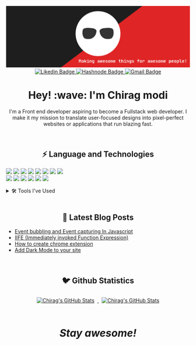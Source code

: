 <a href="https://github.com/Chiragmodi01" target="_blank" rel="nofollow">
  <img src="https://github.com/Chiragmodi01/Chiragmodi01/raw/master/assets/header-banner-optimized.svg" alt="Chirag's GitHub Stats" />
</a>

<div align='center'>
<a href="https://www.linkedin.com/in/chirag-modi-582655202/" target="_blank" rel="nofollow">
  <img src="https://img.shields.io/badge/Linkedin-0077b5?style=for-the-badge&logo=linkedin&logoColor=white" alt="Likedin Badge" />
</a>
<a href="https://chirag1.hashnode.dev/" target="_blank" rel="nofollow">
  <img src="https://img.shields.io/badge/Hashnode-2962FF?style=for-the-badge&logo=hashnode&logoColor=white" alt="Hashnode Badge" />
</a>
<a href="mailto:chiragmodi2001@gmail.com?subject=Hey Chirag, From Github" target="_blank" rel="nofollow">
  <img src="https://img.shields.io/badge/Gmail-EA4335?style=for-the-badge&logo=gmail&logoColor=white" alt="Gmail Badge" />
</a>
</div>


<h1 align='center'> Hey! :wave: I'm Chirag modi</h1>
<p align='center'>

</p>
<p align='center'>I'm a Front end developer aspiring to become a Fullstack web developer. I make it my mission to translate user-focused designs into pixel-perfect websites or applications that run blazing fast.</p>

<br>

<h2 align='center'>⚡️ Language and Technologies </h2>



![](https://img.shields.io/badge/JavaScript-informational?style=flat&logo=JavaScript&logoColor=white&color=df2525)
![](https://img.shields.io/badge/TypeScript-informational?style=flat&logo=TypeScript&logoColor=white&color=df2525)
![](https://img.shields.io/badge/ReactJs-informational?style=flat&logo=react&logoColor=white&color=df2525)
![](https://img.shields.io/badge/ReactNative-informational?style=flat&logo=android&logoColor=white&color=df2525)
![](https://img.shields.io/badge/NextJs-informational?style=flat&logo=Next.jS&logoColor=white&color=df2525)
![](https://img.shields.io/badge/Redux-informational?style=flat&logo=Redux&logoColor=white&color=df2525)
![](https://img.shields.io/badge/NodeJs-informational?style=flat&logo=Node.js&logoColor=white&color=df2525)
![](https://img.shields.io/badge/Express-informational?style=flat&logo=Express&logoColor=white&color=df2525)
<br>
![](https://img.shields.io/badge/HTML5-informational?style=flat&logo=html5&logoColor=white&color=df2525)
![](https://img.shields.io/badge/CSS3-informational?style=flat&logo=css3&logoColor=white&color=df2525)
![](https://img.shields.io/badge/Tailwind-informational?style=flat&logo=Tailwind-CSS&logoColor=white&color=df2525)
![](https://img.shields.io/badge/MaterialUI-informational?style=flat&logo=mui&logoColor=white&color=df2525)
![](https://img.shields.io/badge/Bootstrap-informational?style=flat&logo=bootstrap&logoColor=white&color=df2525)
![](https://img.shields.io/badge/SCSS-informational?style=flat&logo=Sass&logoColor=white&color=df2525)
<details>
<summary >🛠️ Tools I've Used</summary>
<br>


![](https://img.shields.io/badge/CI-CD-Jenkins-informational?style=flat&logo=GitHub&logoColor=white&color=df2525)
![](https://img.shields.io/badge/Hosting-Netlify-informational?style=flat&logo=netlify&logoColor=white&color=df2525)
![](https://img.shields.io/badge/Hosting-Heroku-informational?style=flat&logo=netlify&logoColor=white&color=df2525)
![](https://img.shields.io/badge/Packages-NPM-informational?style=flat&logo=npm&logoColor=white&color=df2525)
![](https://img.shields.io/badge/API-Postman-informational?style=flat&logo=Postman&logoColor=white&color=df2525)
![](https://img.shields.io/badge/VersionControl-GitHub-informational?style=flat&logo=GitHub&logoColor=white&color=df2525)
![](https://img.shields.io/badge/VersionControl-GitLab-informational?style=flat&logo=GitLab&logoColor=white&color=df2525)
![](https://img.shields.io/badge/IDE-VisualStudioCode-informational?style=flat&logo=GitLab&logoColor=white&color=df2525)
<br>
<p>Learning</p>

![](https://img.shields.io/badge/Testing-Jest-informational?style=flat&logo=jest&logoColor=white&color=df2525)
![](https://img.shields.io/badge/Android-ReactNative-informational?style=flat&logo=Redux&logoColor=white&color=df2525)
![](https://img.shields.io/badge/Backend-Node&Express-informational?style=flat&logo=Typescript&logoColor=white&color=df2525)

<br>
</details>


<br>
<h2 align='center'>📝 Latest Blog Posts</h2>

<!-- BLOG-POST-LIST:START -->
- [Event bubbling and Event capturing In Javascript](https://chirag1.hashnode.dev/event-bubbling-and-event-capturing-in-javascript)
- [IIFE (Immediately invoked Function Expression)](https://chirag1.hashnode.dev/iife-immediately-invoked-function-expression)
- [How to create chrome extension](https://chirag1.hashnode.dev/how-to-create-chrome-extension)
- [Add Dark Mode to your site](https://chirag1.hashnode.dev/add-dark-mode-to-your-site)
<!-- BLOG-POST-LIST:END -->

<br>
<h2 align='center'>🐦 Github Statistics </h2>

<div align='center'>
<a href="https://github.com/braydoncoyer">
  <img style="margin:0.5rem" src="https://github-readme-stats.vercel.app/api/top-langs?username=Chiragmodi01&show_icons=true&locale=en&layout=compact&title_color=ffffff&text_color=c9cacc&icon_color=4AB097&bg_color=1A2B34" alt="Chirag's GitHub Stats" />
</a>

<a href="https://github.com/braydoncoyer">
  <img style="margin:0.5rem" src="https://github-readme-stats.vercel.app/api?username=Chiragmodi01&show_icons=true&line_height=27&count_private=true&title_color=ffffff&text_color=c9cacc&icon_color=4AB097&bg_color=1A2B34" alt="Chirag's GitHub Stats" />
</a>
</div>

<br>



<h1 align='center'><i>Stay awesome!</i></h1>

